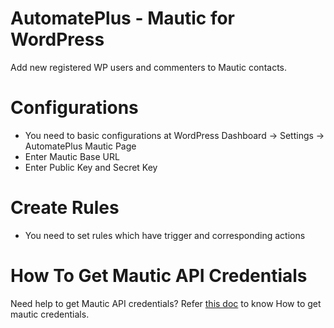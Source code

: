 # AutomatePlus - Mautic for WordPress
Add new registered WP users and commenters to Mautic contacts.

# Configurations

- You need to basic configurations at WordPress Dashboard -> Settings -> AutomatePlus Mautic Page
- Enter Mautic Base URL
- Enter Public Key and Secret Key

# Create Rules

* You need to set rules which have trigger and corresponding actions 

# How To Get Mautic API Credentials

Need help to get Mautic API credentials? Refer [this doc](https://docs.brainstormforce.com/how-to-get-mautic-api-credentials/) to know How to get mautic credentials.
